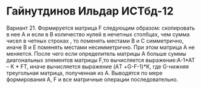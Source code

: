 # Гайнутдинов Ильдар ИСТбд-12
Вариант 21.	Формируется матрица F следующим образом: скопировать в нее А и  если в В количество нулей в нечетных столбцах, чем сумма чисел в четных строках ,
 то поменять местами  В и С симметрично, иначе В и Е поменять местами несимметрично. При этом матрица А не меняется. После чего если определитель матрицы А больше суммы
 диагональных элементов матрицы F,то вычисляется выражение:A-1*AT – K * FТ, иначе вычисляется выражение (AТ +G-F-1)*K, где G-нижняя треугольная матрица, полученная из А.
 Выводятся по мере формирования А, F и все матричные операции последовательно.
